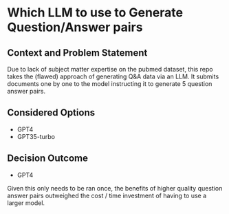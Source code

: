 # Which LLM to use to Generate Question/Answer pairs 

## Context and Problem Statement

Due to lack of subject matter expertise on the pubmed dataset, this repo takes the (flawed) approach of generating Q&A data via an LLM. It submits documents one by one to the model instructing it to generate 5 question answer pairs.

## Considered Options

- GPT4
- GPT35-turbo

## Decision Outcome

- GPT4

Given this only needs to be ran once, the benefits of higher quality question answer pairs outweighed the cost / time investment of having to use a larger model.